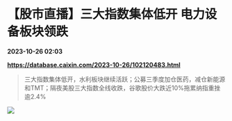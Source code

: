 # 【股市直播】三大指数集体低开 电力设备板块领跌

**2023-10-26 02:03**

**https://database.caixin.com/2023-10-26/102120483.html**

> 三大指数集体低开，水利板块继续活跃；公募三季度加仓医药，减仓新能源和TMT；隔夜美股三大指数全线收跌，谷歌股价大跌近10%拖累纳指重挫逾2.4%

  

![](https://img.caixin.com/2023-10-26/169828441747361_840_560.jpg)